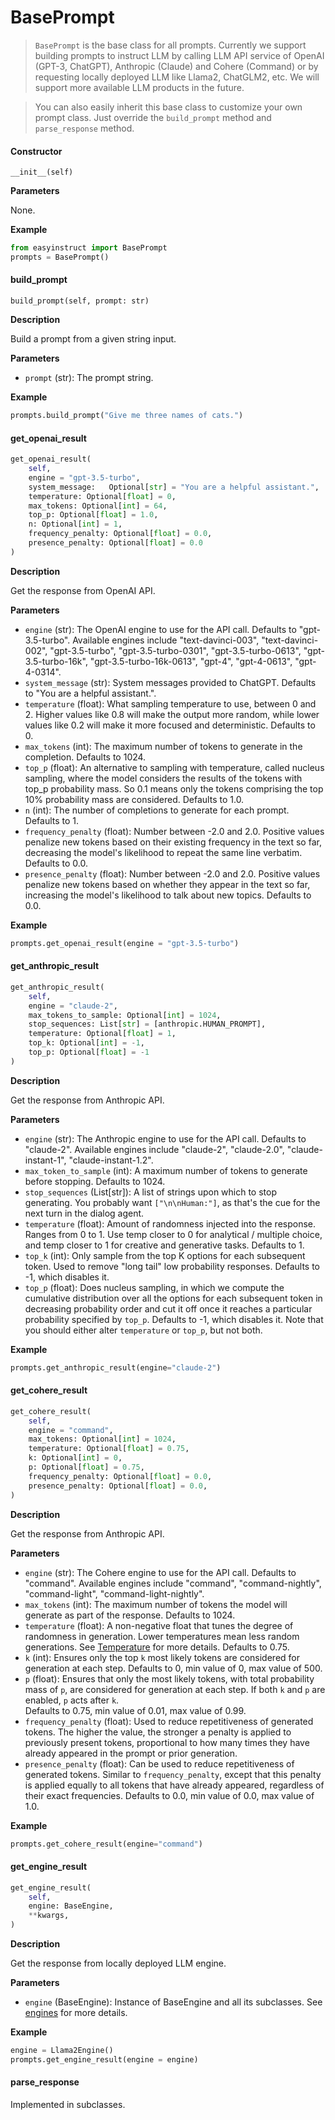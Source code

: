 # BasePrompt

> `BasePrompt` is the base class for all prompts. Currently we support building prompts to instruct LLM by calling LLM API service of OpenAI (GPT-3, ChatGPT), Anthropic (Claude) and Cohere (Command) or by requesting locally deployed LLM like Llama2, ChatGLM2, etc. We will support more available LLM products in the future.

> You can also easily inherit this base class to customize your own prompt class. Just override the `build_prompt` method and `parse_response` method.

#### **Constructor**

`__init__(self)`

**Parameters**

None.

**Example**

```python
from easyinstruct import BasePrompt
prompts = BasePrompt()
```

#### **build\_prompt**

`build_prompt(self, prompt: str)`

**Description**

Build a prompt from a given string input.

**Parameters**

* `prompt` (str): The prompt string.

**Example**

```python
prompts.build_prompt("Give me three names of cats.")
```

#### **get\_openai\_result**

```python
get_openai_result(
    self, 
    engine = "gpt-3.5-turbo", 
    system_message:   Optional[str] = "You are a helpful assistant.", 
    temperature: Optional[float] = 0,
    max_tokens: Optional[int] = 64,
    top_p: Optional[float] = 1.0, 
    n: Optional[int] = 1, 
    frequency_penalty: Optional[float] = 0.0, 
    presence_penalty: Optional[float] = 0.0
)
```

**Description**

Get the response from OpenAI API.

**Parameters**

* `engine` (str): The OpenAI engine to use for the API call. Defaults to "gpt-3.5-turbo". Available engines include "text-davinci-003", "text-davinci-002", "gpt-3.5-turbo", "gpt-3.5-turbo-0301", "gpt-3.5-turbo-0613", "gpt-3.5-turbo-16k", "gpt-3.5-turbo-16k-0613", "gpt-4", "gpt-4-0613", "gpt-4-0314".
* `system_message` (str): System messages provided to ChatGPT. Defaults to "You are a helpful assistant.".
* `temperature` (float): What sampling temperature to use, between 0 and 2. Higher values like 0.8 will make the output more random, while lower values like 0.2 will make it more focused and deterministic. Defaults to 0.
* `max_tokens` (int): The maximum number of tokens to generate in the completion. Defaults to 1024.
* `top_p` (float): An alternative to sampling with temperature, called nucleus sampling, where the model considers the results of the tokens with top\_p probability mass. So 0.1 means only the tokens comprising the top 10% probability mass are considered. Defaults to 1.0.
* `n` (int): The number of completions to generate for each prompt. Defaults to 1.
* `frequency_penalty` (float): Number between -2.0 and 2.0. Positive values penalize new tokens based on their existing frequency in the text so far, decreasing the model's likelihood to repeat the same line verbatim. Defaults to 0.0.
* `presence_penalty` (float): Number between -2.0 and 2.0. Positive values penalize new tokens based on whether they appear in the text so far, increasing the model's likelihood to talk about new topics. Defaults to 0.0.

**Example**

```python
prompts.get_openai_result(engine = "gpt-3.5-turbo")
```

#### **get\_anthropic\_result**

```python
get_anthropic_result(
    self, 
    engine = "claude-2",
    max_tokens_to_sample: Optional[int] = 1024,
    stop_sequences: List[str] = [anthropic.HUMAN_PROMPT],
    temperature: Optional[float] = 1,
    top_k: Optional[int] = -1,
    top_p: Optional[float] = -1
)
```

**Description**

Get the response from Anthropic API.

**Parameters**

* `engine` (str): The Anthropic engine to use for the API call. Defaults to "claude-2". Available engines include "claude-2", "claude-2.0", "claude-instant-1", "claude-instant-1.2".
* `max_token_to_sample` (int): A maximum number of tokens to generate before stopping. Defaults to 1024.
* `stop_sequences` (List\[str]): A list of strings upon which to stop generating. You probably want `["\n\nHuman:"]`, as that's the cue for the next turn in the dialog agent.
* `temperature` (float): Amount of randomness injected into the response. Ranges from 0 to 1. Use temp closer to 0 for analytical / multiple choice, and temp closer to 1 for creative and generative tasks. Defaults to 1.
* `top_k` (int): Only sample from the top K options for each subsequent token. Used to remove "long tail" low probability responses. Defaults to -1, which disables it.
* `top_p` (float): Does nucleus sampling, in which we compute the cumulative distribution over all the options for each subsequent token in decreasing probability order and cut it off once it reaches a particular probability specified by `top_p`. Defaults to -1, which disables it. Note that you should either alter `temperature` or `top_p`, but not both.

**Example**

```python
prompts.get_anthropic_result(engine="claude-2")
```

#### **get\_cohere\_result**

```python
get_cohere_result(
    self, 
    engine = "command",
    max_tokens: Optional[int] = 1024,
    temperature: Optional[float] = 0.75,
    k: Optional[int] = 0,
    p: Optional[float] = 0.75,
    frequency_penalty: Optional[float] = 0.0,
    presence_penalty: Optional[float] = 0.0,
)
```

**Description**

Get the response from Anthropic API.

**Parameters**

* `engine` (str): The Cohere engine to use for the API call. Defaults to "command". Available engines include "command", "command-nightly", "command-light", "command-light-nightly".
* `max_tokens` (int): The maximum number of tokens the model will generate as part of the response. Defaults to 1024.
* `temperature` (float): A non-negative float that tunes the degree of randomness in generation. Lower temperatures mean less random generations. See [Temperature](https://docs.cohere.com/temperature-wiki) for more details. Defaults to 0.75.
* `k` (int): Ensures only the top `k` most likely tokens are considered for generation at each step. Defaults to 0, min value of 0, max value of 500.
* `p` (float): Ensures that only the most likely tokens, with total probability mass of `p`, are considered for generation at each step. If both `k` and `p` are enabled, `p` acts after `k`.\
  Defaults to 0.75, min value of 0.01, max value of 0.99.
* `frequency_penalty` (float): Used to reduce repetitiveness of generated tokens. The higher the value, the stronger a penalty is applied to previously present tokens, proportional to how many times they have already appeared in the prompt or prior generation.
* `presence_penalty` (float):  Can be used to reduce repetitiveness of generated tokens. Similar to `frequency_penalty`, except that this penalty is applied equally to all tokens that have already appeared, regardless of their exact frequencies. Defaults to 0.0, min value of 0.0, max value of 1.0.

**Example**

```python
prompts.get_cohere_result(engine="command")
```

#### **get\_engine\_result**

```python
get_engine_result(
    self, 
    engine: BaseEngine,
    **kwargs,
)
```

**Description**

Get the response from locally deployed LLM engine.

**Parameters**

* `engine` (BaseEngine): Instance of BaseEngine and all its subclasses. See [engines](../engines/ "mention") for more details.

**Example**

```python
engine = Llama2Engine()
prompts.get_engine_result(engine = engine)
```

#### **parse\_response**

Implemented in subclasses.
